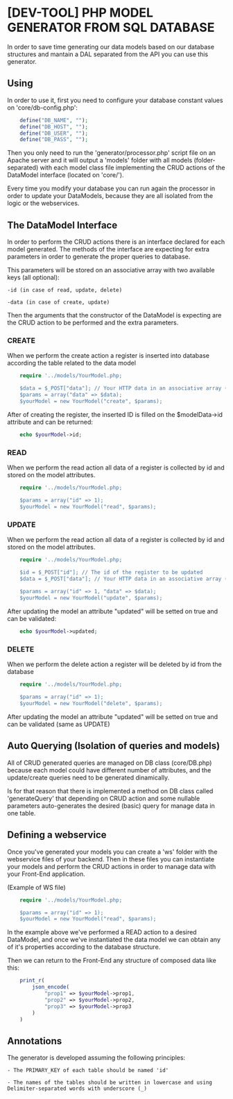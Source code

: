 # [DEV-TOOL] PHP MODEL GENERATOR FROM SQL DATABASE
In order to save time generating our data models based on our database structures and mantain a DAL separated from the API you can use this generator.

## Using
In order to use it, first you need to configure your database constant values on 'core/db-config.php':
```php
    define("DB_NAME", "");
    define("DB_HOST", "");
    define("DB_USER", "");
    define("DB_PASS", "");
```

Then you only need to run the 'generator/processor.php' script file on an Apache server and it will output a 'models' folder with all models (folder-separated) with each model class file implementing the CRUD actions of the DataModel interface (located on 'core/').

Every time you modify your database you can run again the processor in order to update your DataModels, because they are all isolated from the logic or the webservices.

## The DataModel Interface
In order to perform the CRUD actions there is an interface declared for each model generated.
The methods of the interface are expecting for extra parameters in order to generate the proper queries to database.

This parameters will be stored on an associative array with two available keys (all optional):

    -id (in case of read, update, delete)
    
    -data (in case of create, update)

Then the arguments that the constructor of the DataModel is expecting are the CRUD action to be performed and the extra parameters.

### CREATE
When we perform the create action a register is inserted into database according the table related to the data model
```php
    require '../models/YourModel.php;

    $data = $_POST["data"]; // Your HTTP data in an associative array (key = column_name, value = column_value)
    $params = array("data" => $data);
    $yourModel = new YourModel("create", $params);
```

After of creating the register, the inserted ID is filled on the $modelData->id attribute and can be returned:
```php
    echo $yourModel->id;
```


### READ
When we perform the read action all data of a register is collected by id and stored on the model attributes.
```php
    require '../models/YourModel.php;

    $params = array("id" => 1);
    $yourModel = new YourModel("read", $params);
```

### UPDATE
When we perform the read action all data of a register is collected by id and stored on the model attributes.
```php
    require '../models/YourModel.php;

    $id = $_POST["id"]; // The id of the register to be updated
    $data = $_POST["data"]; // Your HTTP data in an associative array (key = column_name, value = column_value)
    
    $params = array("id" => 1, "data" => $data);
    $yourModel = new YourModel("update", $params);
```

After updating the model an attribute "updated" will be setted on true and can be validated:
```php
    echo $yourModel->updated;
```

### DELETE
When we perform the delete action a register will be deleted by id from the database
```php
    require '../models/YourModel.php;

    $params = array("id" => 1);
    $yourModel = new YourModel("delete", $params);
```
After updating the model an attribute "updated" will be setted on true and can be validated (same as UPDATE)

## Auto Querying (Isolation of queries and models)
All of CRUD generated queries are managed on DB class (core/DB.php) because each model could have different number of attributes, and the update/create queries need to be generated dinamically.

Is for that reason that there is implemented a method on DB class called 'generateQuery' that depending on CRUD action and some nullable parameters auto-generates the desired (basic) query for manage data in one table.

## Defining a webservice
Once you've generated your models you can create a 'ws' folder with the webservice files of your backend.
Then in these files you can instantiate your models and perform the CRUD actions in order to manage data with your Front-End application.

(Example of WS file)
```php
    require '../models/YourModel.php;

    $params = array("id" => 1);
    $yourModel = new YourModel("read", $params);
```

In the example above we've performed a READ action to a desired DataModel, and once we've instantiated the data model we can obtain any of it's properties according to the database structure.

Then we can return to the Front-End any structure of composed data like this:
```php
    print_r(
        json_encode(
            "prop1" => $yourModel->prop1,
            "prop2" => $yourModel->prop2,
            "prop3" => $yourModel->prop3
        )
    )
```

## Annotations
The generator is developed assuming the following principles:

    - The PRIMARY_KEY of each table should be named 'id'

    - The names of the tables should be written in lowercase and using Delimiter-separated words with underscore (_)